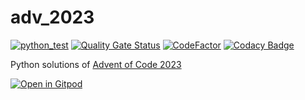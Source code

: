 # adv_2023

[![python_test](https://github.com/vil02/adv_2023/actions/workflows/python_test.yml/badge.svg)](https://github.com/vil02/adv_2023/actions/workflows/python_test.yml)
[![Quality Gate Status](https://sonarcloud.io/api/project_badges/measure?project=vil02_adv_2023&metric=alert_status)](https://sonarcloud.io/summary/new_code?id=vil02_adv_2023)
[![CodeFactor](https://www.codefactor.io/repository/github/vil02/adv_2023/badge)](https://www.codefactor.io/repository/github/vil02/adv_2023)
[![Codacy Badge](https://app.codacy.com/project/badge/Grade/2ddae8960f184ddb965740975a7adc48)](https://app.codacy.com/gh/vil02/adv_2023/dashboard?utm_source=gh&utm_medium=referral&utm_content=&utm_campaign=Badge_grade)

Python solutions of [Advent of Code 2023](https://adventofcode.com/2023)

[![Open in Gitpod](https://gitpod.io/button/open-in-gitpod.svg)](https://gitpod.io/#https://github.com/vil02/adv_2023)
